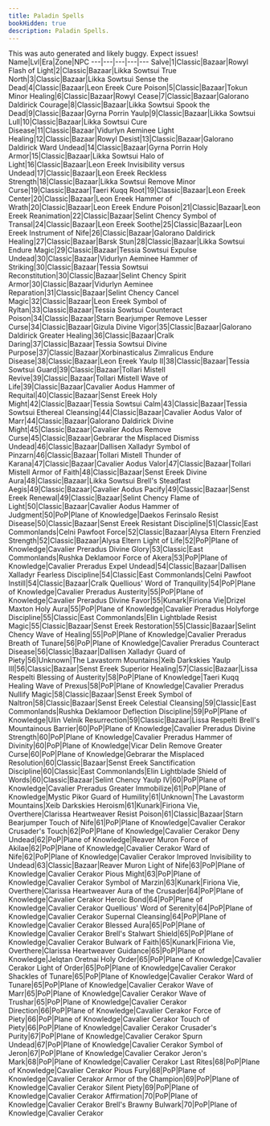 ```yaml
---
title: Paladin Spells
bookHidden: true
description: Paladin Spells.
---
```

This was auto generated and likely buggy. Expect issues!
Name|Lvl|Era|Zone|NPC
---|---|---|---|---
Salve|1|Classic|Bazaar|Rowyl
Flash of Light|2|Classic|Bazaar|Likka Sowtsui
True North|3|Classic|Bazaar|Likka Sowtsui
Sense the Dead|4|Classic|Bazaar|Leon Ereek
Cure Poison|5|Classic|Bazaar|Tokun
Minor Healing|6|Classic|Bazaar|Rowyl
Cease|7|Classic|Bazaar|Galorano Daldirick
Courage|8|Classic|Bazaar|Likka Sowtsui
Spook the Dead|9|Classic|Bazaar|Gyrna Porrin
Yaulp|9|Classic|Bazaar|Likka Sowtsui
Lull|10|Classic|Bazaar|Likka Sowtsui
Cure Disease|11|Classic|Bazaar|Vidurlyn Aeminee
Light Healing|12|Classic|Bazaar|Rowyl
Desist|13|Classic|Bazaar|Galorano Daldirick
Ward Undead|14|Classic|Bazaar|Gyrna Porrin
Holy Armor|15|Classic|Bazaar|Likka Sowtsui
Halo of Light|16|Classic|Bazaar|Leon Ereek
Invisibility versus Undead|17|Classic|Bazaar|Leon Ereek
Reckless Strength|18|Classic|Bazaar|Likka Sowtsui
Remove Minor Curse|19|Classic|Bazaar|Taeri Kuqq
Root|19|Classic|Bazaar|Leon Ereek
Center|20|Classic|Bazaar|Leon Ereek
Hammer of Wrath|20|Classic|Bazaar|Leon Ereek
Endure Poison|21|Classic|Bazaar|Leon Ereek
Reanimation|22|Classic|Bazaar|Selint Chency
Symbol of Transal|24|Classic|Bazaar|Leon Ereek
Soothe|25|Classic|Bazaar|Leon Ereek
Instrument of Nife|26|Classic|Bazaar|Galorano Daldirick
Healing|27|Classic|Bazaar|Barsk
Stun|28|Classic|Bazaar|Likka Sowtsui
Endure Magic|29|Classic|Bazaar|Tessia Sowtsui
Expulse Undead|30|Classic|Bazaar|Vidurlyn Aeminee
Hammer of Striking|30|Classic|Bazaar|Tessia Sowtsui
Reconstitution|30|Classic|Bazaar|Selint Chency
Spirit Armor|30|Classic|Bazaar|Vidurlyn Aeminee
Reparation|31|Classic|Bazaar|Selint Chency
Cancel Magic|32|Classic|Bazaar|Leon Ereek
Symbol of Ryltan|33|Classic|Bazaar|Tessia Sowtsui
Counteract Poison|34|Classic|Bazaar|Starn Bearjumper
Remove Lesser Curse|34|Classic|Bazaar|Gizula
Divine Vigor|35|Classic|Bazaar|Galorano Daldirick
Greater Healing|36|Classic|Bazaar|Cralk
Daring|37|Classic|Bazaar|Tessia Sowtsui
Divine Purpose|37|Classic|Bazaar|Xorbinasticalus Zimralicus
Endure Disease|38|Classic|Bazaar|Leon Ereek
Yaulp II|38|Classic|Bazaar|Tessia Sowtsui
Guard|39|Classic|Bazaar|Tollari Mistell
Revive|39|Classic|Bazaar|Tollari Mistell
Wave of Life|39|Classic|Bazaar|Cavalier Aodus
Hammer of Requital|40|Classic|Bazaar|Senst Ereek
Holy Might|42|Classic|Bazaar|Tessia Sowtsui
Calm|43|Classic|Bazaar|Tessia Sowtsui
Ethereal Cleansing|44|Classic|Bazaar|Cavalier Aodus
Valor of Marr|44|Classic|Bazaar|Galorano Daldirick
Divine Might|45|Classic|Bazaar|Cavalier Aodus
Remove Curse|45|Classic|Bazaar|Gebrarar the Misplaced
Dismiss Undead|46|Classic|Bazaar|Dallisen Xalladyr
Symbol of Pinzarn|46|Classic|Bazaar|Tollari Mistell
Thunder of Karana|47|Classic|Bazaar|Cavalier Aodus
Valor|47|Classic|Bazaar|Tollari Mistell
Armor of Faith|48|Classic|Bazaar|Senst Ereek
Divine Aura|48|Classic|Bazaar|Likka Sowtsui
Brell's Steadfast Aegis|49|Classic|Bazaar|Cavalier Aodus
Pacify|49|Classic|Bazaar|Senst Ereek
Renewal|49|Classic|Bazaar|Selint Chency
Flame of Light|50|Classic|Bazaar|Cavalier Aodus
Hammer of Judgment|50|PoP|Plane of Knowledge|Daekos Ferinsalo
Resist Disease|50|Classic|Bazaar|Senst Ereek
Resistant Discipline|51|Classic|East Commonlands|Celni Pawfoot
Force|52|Classic|Bazaar|Alysa Eltern
Frenzied Strength|52|Classic|Bazaar|Alysa Eltern
Light of Life|52|PoP|Plane of Knowledge|Cavalier Preradus
Divine Glory|53|Classic|East Commonlands|Rushka Deklamoor
Force of Akera|53|PoP|Plane of Knowledge|Cavalier Preradus
Expel Undead|54|Classic|Bazaar|Dallisen Xalladyr
Fearless Discipline|54|Classic|East Commonlands|Celni Pawfoot
Instill|54|Classic|Bazaar|Cralk
Quellious' Word of Tranquility|54|PoP|Plane of Knowledge|Cavalier Preradus
Austerity|55|PoP|Plane of Knowledge|Cavalier Preradus
Divine Favor|55|Kunark|Firiona Vie|Drizel Maxton
Holy Aura|55|PoP|Plane of Knowledge|Cavalier Preradus
Holyforge Discipline|55|Classic|East Commonlands|Elin Lightblade
Resist Magic|55|Classic|Bazaar|Senst Ereek
Restoration|55|Classic|Bazaar|Selint Chency
Wave of Healing|55|PoP|Plane of Knowledge|Cavalier Preradus
Breath of Tunare|56|PoP|Plane of Knowledge|Cavalier Preradus
Counteract Disease|56|Classic|Bazaar|Dallisen Xalladyr
Guard of Piety|56|Unknown|The Lavastorm Mountains|Xeib Darkskies
Yaulp III|56|Classic|Bazaar|Senst Ereek
Superior Healing|57|Classic|Bazaar|Lissa Respelti
Blessing of Austerity|58|PoP|Plane of Knowledge|Taeri Kuqq
Healing Wave of Prexus|58|PoP|Plane of Knowledge|Cavalier Preradus
Nullify Magic|58|Classic|Bazaar|Senst Ereek
Symbol of Naltron|58|Classic|Bazaar|Senst Ereek
Celestial Cleansing|59|Classic|East Commonlands|Rushka Deklamoor
Deflection Discipline|59|PoP|Plane of Knowledge|Ulin Velnik
Resurrection|59|Classic|Bazaar|Lissa Respelti
Brell's Mountainous Barrier|60|PoP|Plane of Knowledge|Cavalier Preradus
Divine Strength|60|PoP|Plane of Knowledge|Cavalier Preradus
Hammer of Divinity|60|PoP|Plane of Knowledge|Vicar Delin
Remove Greater Curse|60|PoP|Plane of Knowledge|Gebrarar the Misplaced
Resolution|60|Classic|Bazaar|Senst Ereek
Sanctification Discipline|60|Classic|East Commonlands|Elin Lightblade
Shield of Words|60|Classic|Bazaar|Selint Chency
Yaulp IV|60|PoP|Plane of Knowledge|Cavalier Preradus
Greater Immobilize|61|PoP|Plane of Knowledge|Mystic Pikor
Guard of Humility|61|Unknown|The Lavastorm Mountains|Xeib Darkskies
Heroism|61|Kunark|Firiona Vie, Overthere|Clarissa Heartweaver
Resist Poison|61|Classic|Bazaar|Starn Bearjumper
Touch of Nife|61|PoP|Plane of Knowledge|Cavalier Cerakor
Crusader's Touch|62|PoP|Plane of Knowledge|Cavalier Cerakor
Deny Undead|62|PoP|Plane of Knowledge|Reaver Muron
Force of Akilae|62|PoP|Plane of Knowledge|Cavalier Cerakor
Ward of Nife|62|PoP|Plane of Knowledge|Cavalier Cerakor
Improved Invisibility to Undead|63|Classic|Bazaar|Reaver Muron
Light of Nife|63|PoP|Plane of Knowledge|Cavalier Cerakor
Pious Might|63|PoP|Plane of Knowledge|Cavalier Cerakor
Symbol of Marzin|63|Kunark|Firiona Vie, Overthere|Clarissa Heartweaver
Aura of the Crusader|64|PoP|Plane of Knowledge|Cavalier Cerakor
Heroic Bond|64|PoP|Plane of Knowledge|Cavalier Cerakor
Quellious' Word of Serenity|64|PoP|Plane of Knowledge|Cavalier Cerakor
Supernal Cleansing|64|PoP|Plane of Knowledge|Cavalier Cerakor
Blessed Aura|65|PoP|Plane of Knowledge|Cavalier Cerakor
Brell's Stalwart Shield|65|PoP|Plane of Knowledge|Cavalier Cerakor
Bulwark of Faith|65|Kunark|Firiona Vie, Overthere|Clarissa Heartweaver
Guidance|65|PoP|Plane of Knowledge|Jelqtan Oretnai
Holy Order|65|PoP|Plane of Knowledge|Cavalier Cerakor
Light of Order|65|PoP|Plane of Knowledge|Cavalier Cerakor
Shackles of Tunare|65|PoP|Plane of Knowledge|Cavalier Cerakor
Ward of Tunare|65|PoP|Plane of Knowledge|Cavalier Cerakor
Wave of Marr|65|PoP|Plane of Knowledge|Cavalier Cerakor
Wave of Trushar|65|PoP|Plane of Knowledge|Cavalier Cerakor
Direction|66|PoP|Plane of Knowledge|Cavalier Cerakor
Force of Piety|66|PoP|Plane of Knowledge|Cavalier Cerakor
Touch of Piety|66|PoP|Plane of Knowledge|Cavalier Cerakor
Crusader's Purity|67|PoP|Plane of Knowledge|Cavalier Cerakor
Spurn Undead|67|PoP|Plane of Knowledge|Cavalier Cerakor
Symbol of Jeron|67|PoP|Plane of Knowledge|Cavalier Cerakor
Jeron's Mark|68|PoP|Plane of Knowledge|Cavalier Cerakor
Last Rites|68|PoP|Plane of Knowledge|Cavalier Cerakor
Pious Fury|68|PoP|Plane of Knowledge|Cavalier Cerakor
Armor of the Champion|69|PoP|Plane of Knowledge|Cavalier Cerakor
Silent Piety|69|PoP|Plane of Knowledge|Cavalier Cerakor
Affirmation|70|PoP|Plane of Knowledge|Cavalier Cerakor
Brell's Brawny Bulwark|70|PoP|Plane of Knowledge|Cavalier Cerakor
